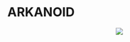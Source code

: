 # ARKANOID

<p align="center">
    <img src="https://github.com/user-attachments/assets/d7e762ea-4489-4291-8de9-13adae8f3131" />
</p>